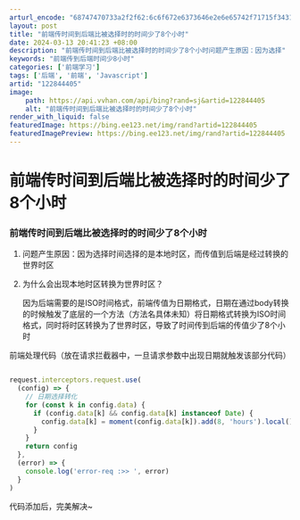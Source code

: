 ```yaml
---
arturl_encode: "68747470733a2f2f62:6c6f672e6373646e2e6e65742f71715f34313736353134372f:61727469636c652f64657461696c732f313232383434343035"
layout: post
title: "前端传时间到后端比被选择时的时间少了8个小时"
date: 2024-03-13 20:41:23 +08:00
description: "前端传时间到后端比被选择时的时间少了8个小时问题产生原因：因为选择"
keywords: "前端传到后端时间少8小时"
categories: ['前端学习']
tags: ['后端', '前端', 'Javascript']
artid: "122844405"
image:
    path: https://api.vvhan.com/api/bing?rand=sj&artid=122844405
    alt: "前端传时间到后端比被选择时的时间少了8个小时"
render_with_liquid: false
featuredImage: https://bing.ee123.net/img/rand?artid=122844405
featuredImagePreview: https://bing.ee123.net/img/rand?artid=122844405
---
```


# 前端传时间到后端比被选择时的时间少了8个小时

### 前端传时间到后端比被选择时的时间少了8个小时

1. 问题产生原因：因为选择时间选择的是本地时区，而传值到后端是经过转换的世界时区
2. 为什么会出现本地时区转换为世界时区？
     
   因为后端需要的是ISO时间格式，前端传值为日期格式，日期在通过body转换的时候触发了底层的一个方法（方法名具体未知）将日期格式转换为ISO时间格式，同时将时区转换为了世界时区，导致了时间传到后端的传值少了8个小时

前端处理代码（放在请求拦截器中，一旦请求参数中出现日期就触发该部分代码）

```javascript

request.interceptors.request.use(
  (config) => {
    // 日期选择转化
    for (const k in config.data) {
      if (config.data[k] && config.data[k] instanceof Date) {
        config.data[k] = moment(config.data[k]).add(8, 'hours').local().toISOString()
      }
    }
    return config
  },
  (error) => {
    console.log('error-req :>> ', error)
  }
)

```

代码添加后，完美解决~